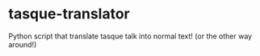# tasque-translator
Python script that translate tasque talk into normal text! (or the other way around!)
